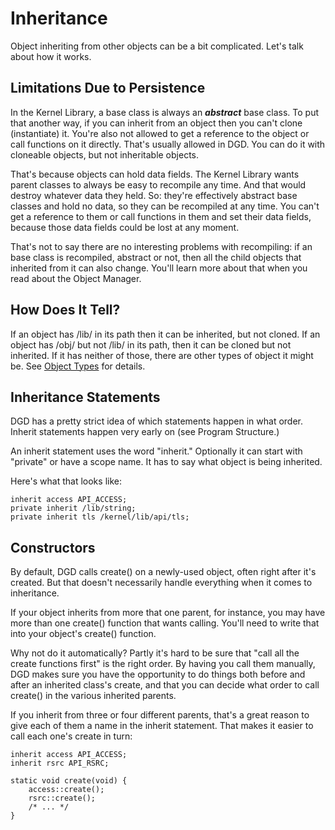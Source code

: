 # Inheritance

Object inheriting from other objects can be a bit complicated. Let's talk about how it works.

## Limitations Due to Persistence

In the Kernel Library, a base class is always an ***abstract*** base class. To put that another way, if you can inherit from an object then you can't clone (instantiate) it. You're also not allowed to get a reference to the object or call functions on it directly. That's usually allowed in DGD. You can do it with cloneable objects, but not inheritable objects.

That's because objects can hold data fields. The Kernel Library wants parent classes to always be easy to recompile any time. And that would destroy whatever data they held. So: they're effectively abstract base classes and hold no data, so they can be recompiled at any time. You can't get a reference to them or call functions in them and set their data fields, because those data fields could be lost at any moment.

That's not to say there are no interesting problems with recompiling: if an base class is recompiled, abstract or not, then all the child objects that inherited from it can also change. You'll learn more about that when you read about the Object Manager.

## How Does It Tell?

If an object has /lib/ in its path then it can be inherited, but not cloned. If an object has /obj/ but not /lib/ in its path, then it can be cloned but not inherited. If it has neither of those, there are other types of object it might be. See [Object Types](11_ObjectTypes.md) for details.

## Inheritance Statements

DGD has a pretty strict idea of which statements happen in what order. Inherit statements happen very early on (see Program Structure.)

An inherit statement uses the word "inherit." Optionally it can start with "private" or have a scope name. It has to say what object is being inherited.

Here's what that looks like:

```
inherit access API_ACCESS;
private inherit /lib/string;
private inherit tls /kernel/lib/api/tls;
```

## Constructors

By default, DGD calls create() on a newly-used object, often right after it's created. But that doesn't necessarily handle everything when it comes to inheritance.

If your object inherits from more that one parent, for instance, you may have more than one create() function that wants calling. You'll need to write that into your object's create() function.

Why not do it automatically? Partly it's hard to be sure that "call all the create functions first" is the right order. By having you call them manually, DGD makes sure you have the opportunity to do things both before and after an inherited class's create, and that you can decide what order to call create() in the various inherited parents.

If you inherit from three or four different parents, that's a great reason to give each of them a name in the inherit statement. That makes it easier to call each one's create in turn:

```
inherit access API_ACCESS;
inherit rsrc API_RSRC;

static void create(void) {
    access::create();
    rsrc::create();
    /* ... */
}
```

